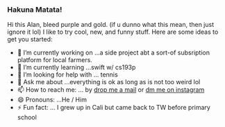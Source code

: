 ### Hakuna Matata!

<!--
**alanlin24/alanlin24** is a ✨ _special_ ✨ repository because its `README.md` (this file) appears on your GitHub profile.
-->
Hi this Alan, bleed purple and gold. (if u dunno what this mean, then just ignore it lol) I like to try cool, new, and funny stuff.
Here are some ideas to get you started:

- 🔭 I’m currently working on ...a side project abt a sort-of subsription platform for local farmers.
- 🌱 I’m currently learning ...swift w/ cs193p
- 🤔 I’m looking for help with ... tennis
- 💬 Ask me about ...everything is ok as long as is not too weird lol
- 📫 How to reach me: ... by [drop me a mail](alanlin24@ntu.im) or [dm me on instagram](https://www.instagram.com/alanlin24/)
- 😄 Pronouns: ...He / Him
- ⚡ Fun fact: ... I grew up in Cali but came back to TW before primary school
